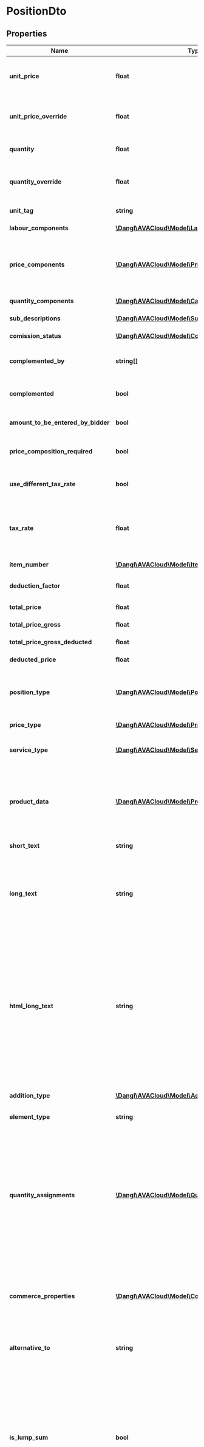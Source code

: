 # PositionDto

## Properties
Name | Type | Description | Notes
------------ | ------------- | ------------- | -------------
**unit_price** | **float** | Will return the price per unit, rounded according to the project settings or the default value of three decimal places | 
**unit_price_override** | **float** | You can use this property to directly set the unit price for this position. This will override any given PriceComponents | [optional] 
**quantity** | **float** | Will return this Position&#39;s total quantity, rounded to three decimal places. | 
**quantity_override** | **float** | You can use this property to directly set the quantity for this position. This will override any given QuantityComponents | [optional] 
**unit_tag** | **string** | The tag of the unit used for this positions quantity. | [optional] 
**labour_components** | [**\Dangl\AVACloud\Model\LabourPriceComponentDto**](LabourPriceComponentDto.md) | The components for labour time in this Position. | [optional] 
**price_components** | [**\Dangl\AVACloud\Model\PriceComponentDto[]**](PriceComponentDto.md) | The single price components in this Position. Price components should not be handled directly on a per-position basis but set globally in the parent Projects ProjectInformation. | [optional] 
**quantity_components** | [**\Dangl\AVACloud\Model\CalculationDto[]**](CalculationDto.md) | The quantity components of this Position. | [optional] 
**sub_descriptions** | [**\Dangl\AVACloud\Model\SubDescriptionDto[]**](SubDescriptionDto.md) | Further structuring of this Position. | [optional] 
**comission_status** | [**\Dangl\AVACloud\Model\ComissionStatusDto**](ComissionStatusDto.md) | Indicates the status of this Position&#39;s comission. | 
**complemented_by** | **string[]** | A list of positions that complement this Position. The positions are referenced by their GUIDs. | [optional] 
**complemented** | **bool** | Will indicate if this Position is complemented in this ServiceSpecification by other Positions. | 
**amount_to_be_entered_by_bidder** | **bool** | Indicates that the amount for this Position is to be set by the bidder. | 
**price_composition_required** | **bool** | Indicates if the bidder demands for prices to be broken up into their price components. | 
**use_different_tax_rate** | **bool** | Indicates if this Position should use a different TaxRate than what is the default for the Project. | 
**tax_rate** | **float** | Will return either the parent ServiceSpecification&#39;s TaxRate or it&#39;s own if it has a different value. (For example, in Germany Water has a different TaxRate than regular Positions) | 
**item_number** | [**\Dangl\AVACloud\Model\ItemNumberDto**](ItemNumberDto.md) | The ItemNumber for this Position. | [optional] 
**deduction_factor** | **float** | The rate of deductions, i.e. 0.12m means 12% price deduction. | 
**total_price** | **float** | Returns the product of UnitPrice times Quantity. | 
**total_price_gross** | **float** | The total gross price for this Position. | 
**total_price_gross_deducted** | **float** | Total gross price after applied deductions. | 
**deducted_price** | **float** | Net price after applied deductions. | 
**position_type** | [**\Dangl\AVACloud\Model\PositionTypeDto**](PositionTypeDto.md) | This indicates the type of a position. If this is an alternative position, its AlternativeTo property should be set to the id of the position it can replace. | 
**price_type** | [**\Dangl\AVACloud\Model\PriceTypeDto**](PriceTypeDto.md) | Indicates the PriceType of this Position. | 
**service_type** | [**\Dangl\AVACloud\Model\ServiceTypeDto**](ServiceTypeDto.md) | This indicates if this position is regular or describing a labour / hourly paid work service | 
**product_data** | [**\Dangl\AVACloud\Model\ProductDataDto**](ProductDataDto.md) | This property describes additional information about a product being used within this Position. For example, a pipe position, per length unit, could be composed of different pipe segments, fitting and other accessory articles. | [optional] 
**short_text** | **string** | Short description for this DescriptionBase element. | [optional] 
**long_text** | **string** | Detailed description for this DescriptionBase element. When the HtmlLongText is set, this is automatically overwritten and filled with the appropriate plain text representation of the Html text. Vice versa, setting this property overrides the HtmlLongText. | [optional] 
**html_long_text** | **string** | This contains the Html representation of the Longtext. When the LongText is set, this is automatically overwritten and filled with the appropriate Html representation of the plaintext. Vice versa, setting this property overrides the LongText. GAEB 90 and GAEB 2000 exports do not support any image functionality. In GAEB XML, only images that use an embedded Base64 data uri are exported, regular url references are cleared before written out. | [optional] 
**addition_type** | [**\Dangl\AVACloud\Model\AdditionTypeDto**](AdditionTypeDto.md) | Indicates if this DescriptionBase element contains Buyer or Bidder additions to the text. | 
**element_type** | **string** |  | [optional] 
**quantity_assignments** | [**\Dangl\AVACloud\Model\QuantityAssignmentDto[]**](QuantityAssignmentDto.md) | Quantity assignments are, in contrast to SubDescriptions, used to categorize parts of this Position. For example, it could be categorized by cost group - e.g. a Position describing concrete walls could follow the German DIN 276 Cost Groups Standard and specify that of the total 1.000m² wall, 500m² are classified as exterior walls and 500m² are classified as interior walls. They would then have different cost groups associated, e.g. for accounting purposes. | [optional] 
**commerce_properties** | [**\Dangl\AVACloud\Model\CommercePropertiesDto**](CommercePropertiesDto.md) | The CommerceProperties support specialized information that is only useful in GAEB XML 9x data exchange phases. It is intended to provide article information. | [optional] 
**alternative_to** | **string** | If this position is an Alternative, then this property should point to the id of the position in this service specification that it can replace. | [optional] 
**is_lump_sum** | **bool** | If this is true, it indicates that the position is intended to be a lump sum, \&quot;Pauschal\&quot; in German. This means the position total price that is being invoiced should not depend on the actual quantity. In practice, partial invoices are still often used for partial services rendered. This property does not affect the price calculation for this position. Typically, the Quantity should be set to 1.0 when this flag is used. | 
**repetition_to** | **string** | This identifier can be used to point to the Id of a position in the same ServiceSpecification that acts as a base position. It matches \&quot;Bezugsposition\&quot; in GAEB. This can be used for positions that repeat partially or are linked together | [optional] 
**project_catalogues** | [**\Dangl\AVACloud\Model\CatalogueDto[]**](CatalogueDto.md) | These are Catalogues that are used within this Position. Catalogues are used to describe catalogues, or collections, that can be used to describe elements with commonly known properties. For example, QuantityAssignments use these to categorize themselves. They are propagate to all child elements, e.g. other containers and QuantityAssignments. In the context of a ServiceSpecification, all elements share the same instance of the collection. | [optional] 
**catalogue_references** | [**\Dangl\AVACloud\Model\CatalogueReferenceDto[]**](CatalogueReferenceDto.md) | Referenced catalogues for this Position. | [optional] 
**type** | **string** |  | [optional] 
**standardized_description** | [**\Dangl\AVACloud\Model\StandardizedDescriptionDto**](StandardizedDescriptionDto.md) | This represents a standardized description. This means that instead of solely relying on texts to describe a service, external standards and definitions are referenced for a common understanding. | [optional] 

[[Back to Model list]](../README.md#documentation-for-models) [[Back to API list]](../README.md#documentation-for-api-endpoints) [[Back to README]](../README.md)


